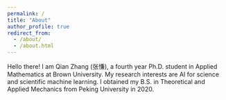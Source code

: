 ```yaml
---
permalink: /
title: "About"
author_profile: true
redirect_from: 
  - /about/
  - /about.html
---
```


Hello there! I am Qian Zhang (张慊), a fourth year Ph.D. student in Applied Mathematics at Brown University. My research interests are AI for science and scientific machine learning. I obtained my B.S. in Theoretical and Applied Mechanics from Peking University in 2020.